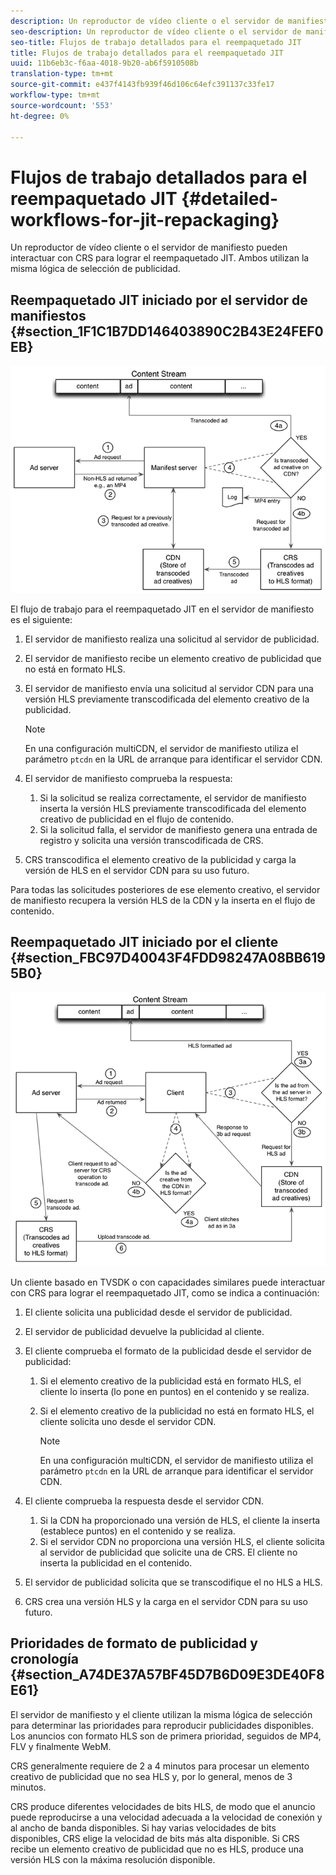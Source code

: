 ```yaml
---
description: Un reproductor de vídeo cliente o el servidor de manifiesto pueden interactuar con CRS para lograr el reempaquetado JIT. Ambos utilizan la misma lógica de selección de publicidad.
seo-description: Un reproductor de vídeo cliente o el servidor de manifiesto pueden interactuar con CRS para lograr el reempaquetado JIT. Ambos utilizan la misma lógica de selección de publicidad.
seo-title: Flujos de trabajo detallados para el reempaquetado JIT
title: Flujos de trabajo detallados para el reempaquetado JIT
uuid: 11b6eb3c-f6aa-4018-9b20-ab6f5910508b
translation-type: tm+mt
source-git-commit: e437f4143fb939f46d106c64efc391137c33fe17
workflow-type: tm+mt
source-wordcount: '553'
ht-degree: 0%

---
```



# Flujos de trabajo detallados para el reempaquetado JIT {#detailed-workflows-for-jit-repackaging}

Un reproductor de vídeo cliente o el servidor de manifiesto pueden interactuar con CRS para lograr el reempaquetado JIT. Ambos utilizan la misma lógica de selección de publicidad.

## Reempaquetado JIT iniciado por el servidor de manifiestos {#section_1F1C1B7DD146403890C2B43E24FEF0EB}

![](assets/ssai_JIT-workflow_web.png)

El flujo de trabajo para el reempaquetado JIT en el servidor de manifiesto es el siguiente:

1. El servidor de manifiesto realiza una solicitud al servidor de publicidad.
1. El servidor de manifiesto recibe un elemento creativo de publicidad que no está en formato HLS.
1. El servidor de manifiesto envía una solicitud al servidor CDN para una versión HLS previamente transcodificada del elemento creativo de la publicidad.

   >[!NOTE]
   >
   >En una configuración multiCDN, el servidor de manifiesto utiliza el parámetro `ptcdn` en la URL de arranque para identificar el servidor CDN.

1. El servidor de manifiesto comprueba la respuesta:

   1. Si la solicitud se realiza correctamente, el servidor de manifiesto inserta la versión HLS previamente transcodificada del elemento creativo de publicidad en el flujo de contenido.
   1. Si la solicitud falla, el servidor de manifiesto genera una entrada de registro y solicita una versión transcodificada de CRS.

1. CRS transcodifica el elemento creativo de la publicidad y carga la versión de HLS en el servidor CDN para su uso futuro.

Para todas las solicitudes posteriores de ese elemento creativo, el servidor de manifiesto recupera la versión HLS de la CDN y la inserta en el flujo de contenido.

## Reempaquetado JIT iniciado por el cliente {#section_FBC97D40043F4FDD98247A08BB6195B0}

<!--<a id="fig_hkn_ndt_3z"></a>-->

![](assets/ssai_JIT-workflow_client_web.png)

Un cliente basado en TVSDK o con capacidades similares puede interactuar con CRS para lograr el reempaquetado JIT, como se indica a continuación:

1. El cliente solicita una publicidad desde el servidor de publicidad.
1. El servidor de publicidad devuelve la publicidad al cliente.
1. El cliente comprueba el formato de la publicidad desde el servidor de publicidad:

   1. Si el elemento creativo de la publicidad está en formato HLS, el cliente lo inserta (lo pone en puntos) en el contenido y se realiza.
   1. Si el elemento creativo de la publicidad no está en formato HLS, el cliente solicita uno desde el servidor CDN.

      >[!NOTE]
      >
      >En una configuración multiCDN, el servidor de manifiesto utiliza el parámetro `ptcdn` en la URL de arranque para identificar el servidor CDN.

1. El cliente comprueba la respuesta desde el servidor CDN.

   1. Si la CDN ha proporcionado una versión de HLS, el cliente la inserta (establece puntos) en el contenido y se realiza.
   1. Si el servidor CDN no proporciona una versión HLS, el cliente solicita al servidor de publicidad que solicite una de CRS. El cliente no inserta la publicidad en el contenido.

1. El servidor de publicidad solicita que se transcodifique el no HLS a HLS.
1. CRS crea una versión HLS y la carga en el servidor CDN para su uso futuro.

## Prioridades de formato de publicidad y cronología {#section_A74DE37A57BF45D7B6D09E3DE40F8E61}

El servidor de manifiesto y el cliente utilizan la misma lógica de selección para determinar las prioridades para reproducir publicidades disponibles. Los anuncios con formato HLS son de primera prioridad, seguidos de MP4, FLV y finalmente WebM.

CRS generalmente requiere de 2 a 4 minutos para procesar un elemento creativo de publicidad que no sea HLS y, por lo general, menos de 3 minutos.

CRS produce diferentes velocidades de bits HLS, de modo que el anuncio puede reproducirse a una velocidad adecuada a la velocidad de conexión y al ancho de banda disponibles. Si hay varias velocidades de bits disponibles, CRS elige la velocidad de bits más alta disponible. Si CRS recibe un elemento creativo de publicidad que no es HLS, produce una versión HLS con la máxima resolución disponible.